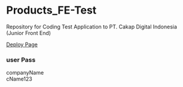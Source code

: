 # Products_FE-Test
Repository for Coding Test Application to PT. Cakap Digital Indonesia (Junior Front End)


[Deploy Page](https://fe-test-junior.vercel.app/dashboard)


### user Pass
companyName <br/>  cName123

